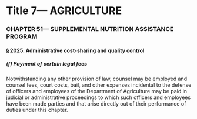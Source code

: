 
# Title 7— AGRICULTURE
### CHAPTER 51— SUPPLEMENTAL NUTRITION ASSISTANCE PROGRAM
#### § 2025. Administrative cost-sharing and quality control
##### (f) Payment of certain legal fees

Notwithstanding any other provision of law, counsel may be employed and counsel fees, court costs, bail, and other expenses incidental to the defense of officers and employees of the Department of Agriculture may be paid in judicial or administrative proceedings to which such officers and employees have been made parties and that arise directly out of their performance of duties under this chapter.
